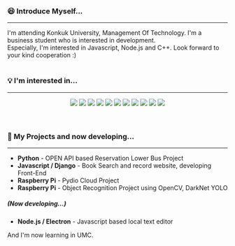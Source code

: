 ### 😆 Introduce Myself...
-------
I'm attending Konkuk University, Management Of Technology. I'm a business student who is interested in development. <br>
Especially, I'm interested in Javascript, Node.js and C++. Look forward to your kind cooperation :)
<br>
<br>
### 💡 I'm interested in...
------
<div align = "center">
  <img src="https://img.shields.io/badge/HTML5-E34F26?style=flat-square&logo=HTML5&logoColor=white"/></a>
  <img src="https://img.shields.io/badge/CSS3-1572B6?style=flat-square&logo=CSS3&logoColor=white"/></a>
  <img src="https://img.shields.io/badge/Vue.js-4FC08D?style=flat-square&logo=Vue.js&logoColor=white"/></a>
  <img src="https://img.shields.io/badge/JavaScript-F7DF1E?style=flat-square&logo=JavaScript&logoColor=white"/></a>
  <img src="https://img.shields.io/badge/TypeScript-3178C6?style=flat-square&logo=TypeScript&logoColor=white"/></a>
  <img src="https://img.shields.io/badge/Node.js-339933?style=flat-square&logo=Node.js&logoColor=white"/></a>
  <img src="https://img.shields.io/badge/Electron-47848F?style=flat-square&logo=Electron&logoColor=white"/></a>
  <img src="https://img.shields.io/badge/Python-3776AB?style=flat-square&logo=Python&logoColor=white"/></a>
  <img src="https://img.shields.io/badge/C%2B%2B-00599C?style=flat-square&logo=C%2B%2B&logoColor=white"/></a>
  <img src="https://img.shields.io/badge/Raspberrypi-A22846?style=flat-square&logo=Raspberrypi&logoColor=white"/></a>
  <img src="https://img.shields.io/badge/MySQL-4479A1?style=flat-square&logo=MySQL&logoColor=white"/></a>
</div>
<br>
<br>

### 🔨 My Projects and now developing...
-----
+ **Python** - OPEN API based Reservation Lower Bus Project <br>
+ **Javascript / Django** - Book Search and record website, developing Front-End <br>
+ **Raspberry Pi** - Pydio Cloud Project <br>
+ **Raspberry Pi** - Object Recognition Project using OpenCV, DarkNet YOLO <br>
##### (Now developing...)
+ **Node.js / Electron** - Javascript based local text editor

And I'm now learning in UMC.

<!--
**sadad64/sadad64** is a ✨ _special_ ✨ repository because its `README.md` (this file) appears on your GitHub profile.

Here are some ideas to get you started:

- 🔭 I’m currently working on ...
- 🌱 I’m currently learning ...
- 👯 I’m looking to collaborate on ...
- 🤔 I’m looking for help with ...
- 💬 Ask me about ...
- 📫 How to reach me: ...
- 😄 Pronouns: ...
- ⚡ Fun fact: ...
-->
